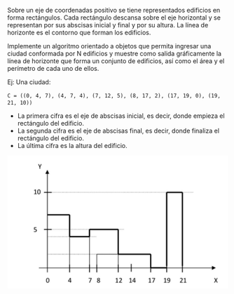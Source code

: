 Sobre un eje de coordenadas positivo se tiene representados edificios en forma
rectángulos. Cada rectángulo descansa sobre el eje horizontal y se representan
por sus abscisas inicial y final y por su altura. La línea de horizonte es el
contorno que forman los edificios.

Implemente un algoritmo orientado a objetos que permita ingresar una ciudad
conformada por N edificios y muestre como salida gráficamente la línea de
horizonte que forma un conjunto de edificios, así como el área y el perímetro
de cada uno de ellos.

Ej:
Una ciudad:

    C = ((0, 4, 7), (4, 7, 4), (7, 12, 5), (8, 17, 2), (17, 19, 0), (19, 21, 10))

- La primera cifra es el eje de abscisas inicial, es decir, donde empieza el rectángulo
  del edificio.
- La segunda cifra es el eje de abscisas final, es decir, donde finaliza el rectángulo
  del edificio.
- La última cifra es la altura del edificio.

![edificios](edificios.png)
